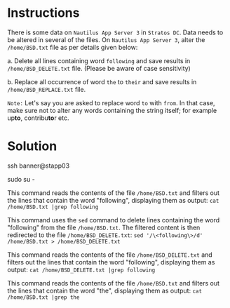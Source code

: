 # Instructions

There is some data on `Nautilus App Server 3` in `Stratos DC`. Data needs to be altered in several of the files. On `Nautilus App Server 3`, alter the `/home/BSD.txt` file as per details given below:

a.  Delete all lines containing word `following` and save results in `/home/BSD_DELETE.txt` file. (Please be aware of case sensitivity)

b.  Replace all occurrence of word  `the` to `their` and save results in `/home/BSD_REPLACE.txt` file.

`Note:`  Let's say you are asked to replace word `to` with `from`. In that case, make sure not to alter any words containing the string itself; for example up**to**, contribu**to**r etc.

# Solution

ssh banner@stapp03

sudo su -

This command reads the contents of the file `/home/BSD.txt` and filters out the lines that contain the word "following", displaying them as output: `cat /home/BSD.txt |grep following`

This command uses the `sed` command to delete lines containing the word "following" from the file `/home/BSD.txt`. The filtered content is then redirected to the file `/home/BSD_DELETE.txt`: `sed '/\<following\>/d' /home/BSD.txt > /home/BSD_DELETE.txt`

This command reads the contents of the file `/home/BSD_DELETE.txt` and filters out the lines that contain the word "following", displaying them as output: `cat /home/BSD_DELETE.txt |grep following`

This command reads the contents of the file `/home/BSD.txt` and filters out the lines that contain the word "the", displaying them as output: `cat /home/BSD.txt |grep the`

